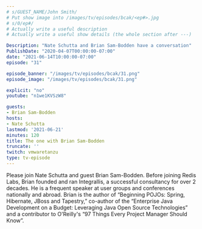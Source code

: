 ```yaml
---
# s/GUEST_NAME/John Smith/
# Put show image into /images/tv/episodes/bcak/<ep#>.jpg
# s/0/ep#/
# Actually write a useful description
# Actually write a useful show details (the whole section after ---)

Description: "Nate Schutta and Brian Sam-Bodden have a conversation"
PublishDate: "2020-04-07T00:00:00-07:00"
date: "2021-06-14T10:00:00-07:00"
episode: "31"

episode_banner: "/images/tv/episodes/bcak/31.png"
episode_image: "/images/tv/episodes/bcak/31.png"

explicit: "no"
youtube: "n1we1KVSzW8"

guests:
- Brian Sam-Bodden
hosts:
- Nate Schutta
lastmod: '2021-06-21'
minutes: 120
title: The one with Brian Sam-Bodden
truncate: ''
twitch: vmwaretanzu
type: tv-episode
---
```


Please join Nate Schutta and guest Brian Sam-Bodden. Before joining Redis Labs, Brian founded and ran Integrallis, a successful consultancy for over 2 decades. He is a frequent speaker at user groups and conferences nationally and abroad. Brian is the author of “Beginning POJOs: Spring, Hibernate, JBoss and Tapestry,” co-author of the “Enterprise Java Development on a Budget: Leveraging Java Open Source Technologies” and a contributor to O'Reilly's “97 Things Every Project Manager Should Know”.
